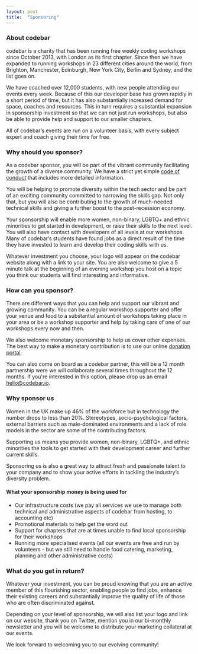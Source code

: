 ```yaml
---
layout: post
title:  "Sponsoring"
---
```


### About codebar

codebar is a charity that has been running free weekly coding workshops since October 2013, with London as its first chapter. Since then we have expanded to running workshops in 23 different cities around the world, from Brighton, Manchester, Edinburgh, New York City, Berlin and Sydney, and the list goes on.

We have coached over 12,000 students, with new people attending our events every week. Because of this our developer base has grown rapidly in a short period of time, but it has also substantially increased demand for space, coaches and resources. This in turn requires a substantial expansion in sponsorship investment so that we can not just run workshops, but also be able to provide help and support to our smaller chapters.

All of codebar’s events are run on a volunteer basis, with every subject expert and coach giving their time for free.

### Why should you sponsor?

As a codebar sponsor, you will be part of the vibrant community facilitating the growth of a diverse community. We have a strict yet simple [code of conduct](https://codebar.io/code-of-conduct) that includes more detailed information.

You will be helping to promote diversity within the tech sector and be part of an exciting community committed to narrowing the skills gap. Not only that, but you will also be contributing to the growth of much-needed technical skills and giving a further boost to the post-recession economy.

Your sponsorship will enable more women, non-binary, LGBTQ+ and ethnic minorities to get started in development, or raise their skills to the next level. You will also have contact with developers of all levels at our workshops. Many of codebar’s students have found jobs as a direct result of the time they have invested to learn and develop their coding skills with us.

Whatever investment you choose, your logo will appear on the codebar website along with a link to your site. You are also welcome to give a 5 minute talk at the beginning of an evening workshop you host on a topic you think our students will find interesting and informative.


### How can you sponsor?

There are different ways that you can help and support our vibrant and growing community. You can be a regular workshop supporter and offer your venue and food to a substantial amount of workshops taking place in your area or be a workshop supporter and help by taking care of one of our workshops every now and then.

We also welcome monetary sponsorship to help us cover other expenses. The best way to make a monetary contribution is to use our online [donation portal](https://codebar.enthuse.com/donate/#!/).

You can also come on board as a codebar partner, this will be a 12 month partnership were we will collaborate several times throughout the 12 months. If you're interested in this option, please drop us an email <hello@codebar.io>.


### Why sponsor us

Women in the UK make up 46% of the workforce but in technology the number drops to less than 20%. Stereotypes, socio-psychological factors, external barriers such as male-dominated environments and a lack of role models in the sector are some of the contributing factors.

Supporting us means you provide women, non-binary, LGBTQ+, and ethnic minorities the tools to get started with their development career and further current skills.

Sponsoring us is also a great way to attract fresh and passionate talent to your company and to show your active efforts in tackling the industry’s diversity problem.


#### What your sponsorship money is being used for

- Our infrastructure costs (we pay all services we use to manage both technical and administrative aspects of codebar from hosting, to accounting etc)
- Promotional materials to help get the word out
- Support for chapters that are at times unable to find local sponsorship for their workshops
- Running more specialised events (all our events are free and run by volunteers - but we still need to handle food catering, marketing, planning and other administrative costs)

### What do you get in return?

Whatever your investment, you can be proud knowing that you are an active member of this flourishing sector, enabling people to find jobs, enhance their existing careers and substantially improve the quality of life of those who are often discriminated against.

Depending on your level of sponsorship, we will also list your logo and link on our website, thank you on Twitter, mention you in our bi-monthly newsletter and you will be welcome to distribute your marketing collateral at our events.

We look forward to welcoming you to our evolving community!
